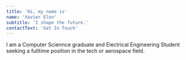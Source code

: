 ```yaml
---
title: 'Hi, my name is'
name: 'Xavier Elon'
subtitle: 'I shape the future.'
contactText: 'Get In Touch'
---
```


I am a Computer Sciennce graduate and Electrical Engineering Student seeking a fulltime position in the tech or aerospace field.
